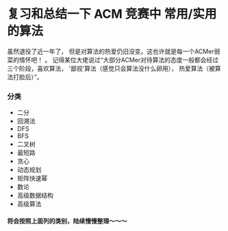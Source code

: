 # 复习和总结一下 ACM 竞赛中 常用/实用 的算法

虽然退役了近一年了， 但是对算法的热爱仍旧没变。这也许就是每一个ACMer弱菜的情怀吧！ 。 记得某位大佬说过“大部分ACMer对待算法的态度一般都会经过三个阶段，喜欢算法， '鄙视'算法（感觉只会算法没什么卵用）， 热爱算法（被算法打脸后）”。 


### 分类
- 二分
- 回溯法
- DFS
- BFS
- 二叉树
- 最短路
- 贪心
- 动态规划
- 矩阵快速幂
- 数论
- 高级数据结构
- 高级算法

#### 将会按照上面列的类别，陆续慢慢整理～～～
